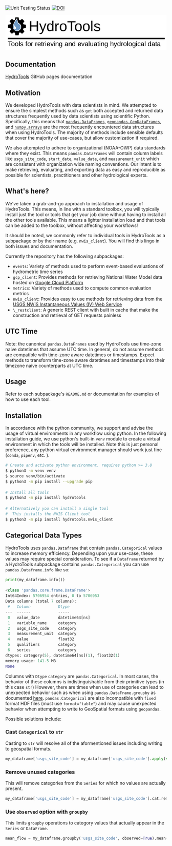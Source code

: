 ![Unit Testing Status](https://github.com/noaa-owp/hydrotools/actions/workflows/run_unit_tests.yml/badge.svg) [![DOI](https://zenodo.org/badge/332006393.svg)](https://zenodo.org/badge/latestdoi/332006393)

![](docs/banner.png)

## Documentation

[HydroTools](https://noaa-owp.github.io/hydrotools/) GitHub pages documentation

## Motivation

We developed HydroTools with data scientists in mind. We attempted to ensure the simplest methods such as `get` both accepted and returned data structures frequently used by data scientists using scientific Python. Specifically, this means that [`pandas.DataFrames`](https://pandas.pydata.org/docs/user_guide/dsintro.html#dataframe), [`geopandas.GeoDataFrames`](https://geopandas.readthedocs.io/en/latest/docs/user_guide/data_structures.html#geodataframe), and [`numpy.arrays`](https://numpy.org/doc/stable/reference/arrays.html#array-objects) are the most frequently encountered data structures when using HydroTools. The majority of methods include sensible defaults that cover the majority of use-cases, but allow customization if required.

We also attempted to adhere to organizational (NOAA-OWP) data standards where they exist. This means `pandas.DataFrames` will contain column labels like `usgs_site_code`, `start_date`, `value_date`, and `measurement_unit` which are consistent with organization wide naming conventions. Our intent is to make retrieving, evaluating, and exporting data as easy and reproducible as possible for scientists, practitioners and other hydrological experts.

## What's here?

We've taken a grab-and-go approach to installation and usage of HydroTools. This means, in line with a standard toolbox, you will typically install just the tool or tools that get your job done without having to install all the other tools available. This means a lighter installation load and that tools can be added to the toolbox, without affecting your workflows!

It should be noted, we commonly refer to individual tools in HydroTools as a subpackage or by their name (e.g. `nwis_client`). You will find this lingo in both issues and documentation.

Currently the repository has the following subpackages:

- `events`: Variety of methods used to perform event-based evaluations of hydrometric time series
- `gcp_client`: Provides methods for retrieving National Water Model data hosted on [Google Cloud Platform](https://console.cloud.google.com/marketplace/details/noaa-public/national-water-model)
- `metrics`: Variety of methods used to compute common evaluation metrics
- `nwis_client`: Provides easy to use methods for retrieving data from the [USGS NWIS Instantaneous Values (IV) Web Service](https://waterservices.usgs.gov/rest/IV-Service.html)
- `\_restclient`: A generic REST client with built in cache that make the construction and retrieval of GET requests painless

## UTC Time

Note: the canonical `pandas.DataFrames` used by HydroTools use time-zone naive datetimes that assume UTC time. In general, do not assume methods are compatible with time-zone aware datetimes or timestamps. Expect methods to transform time-zone aware datetimes and timestamps into their timezone naive counterparts at UTC time.

## Usage

Refer to each subpackage's `README.md` or documentation for examples of how to use each tool.

## Installation

In accordance with the python community, we support and advise the usage of virtual environments in any workflow using python. In the following installation guide, we use python's built-in `venv` module to create a virtual environment in which the tools will be installed. Note this is just personal preference, any python virtual environment manager should work just fine (`conda`, `pipenv`, etc. ).

```bash
# Create and activate python environment, requires python >= 3.8
$ python3 -m venv venv
$ source venv/bin/activate
$ python3 -m pip install --upgrade pip

# Install all tools
$ python3 -m pip install hydrotools

# Alternatively you can install a single tool
#  This installs the NWIS Client tool
$ python3 -m pip install hydrotools.nwis_client
```

## Categorical Data Types

HydroTools uses `pandas.Dataframe` that contain `pandas.Categorical` values to increase memory efficiency. Depending upon your use-case, these values may require special consideration. To see if a `Dataframe` returned by a HydroTools subpackage contains `pandas.Categorical` you can use `pandas.Dataframe.info` like so:

```python
print(my_dataframe.info())

<class 'pandas.core.frame.DataFrame'>
Int64Index: 5706954 entries, 0 to 5706953
Data columns (total 7 columns):
 #   Column            Dtype         
---  ------            -----         
 0   value_date        datetime64[ns]
 1   variable_name     category      
 2   usgs_site_code    category      
 3   measurement_unit  category      
 4   value             float32       
 5   qualifiers        category      
 6   series            category      
dtypes: category(5), datetime64[ns](1), float32(1)
memory usage: 141.5 MB
None
```

Columns with `Dtype` `category` are `pandas.Categorical`. In most cases, the behavior of these columns is indistinguishable from their primitive types (in this case `str`) However, there are times when use of categories can lead to unexpected behavior such as when using `pandas.DataFrame.groupby` as documented [here](https://stackoverflow.com/questions/48471648/pandas-groupby-with-categories-with-redundant-nan). `pandas.Categorical` are also incompatible with `fixed` format HDF files (must use `format="table"`) and may cause unexpected behavior when attempting to write to GeoSpatial formats using `geopandas`.

Possible solutions include:

### Cast `Categorical` to `str`

Casting to `str` will resolve all of the aformentioned issues including writing to geospatial formats.

```python
my_dataframe['usgs_site_code'] = my_dataframe['usgs_site_code'].apply(str)
```

### Remove unused categories

This will remove categories from the `Series` for which no values are actually present.

```python
my_dataframe['usgs_site_code'] = my_dataframe['usgs_site_code'].cat.remove_unused_categories()
```

### Use `observed` option with `groupby`

This limits `groupby` operations to category values that actually appear in the `Series` or `DataFrame`.

```python
mean_flow = my_dataframe.groupby('usgs_site_code', observed=True).mean()
```
